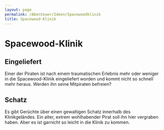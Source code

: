 ```yaml
---
layout: page
permalink: /Abenteuer/Ideen/Spacewoodklinik
title: Spacewood-Klinik
---
```


# Spacewood-Klinik

## Eingeliefert

Einer der Piraten ist nach einem traumatischen Erlebnis mehr oder weniger in die Spacewood-Klinik eingeliefert worden und kommt nicht so schnell mehr heraus. Werden ihn seine Mitpiraten befreien?

## Schatz

Es gibt Gerüchte über einen gewaltigen Schatz innerhalb des Klinikgeländes. Ein alter, extrem wohlhabender Pirat soll ihn hier vergraben haben. Aber es ist garnicht so leicht in die Klinik zu kommen.

